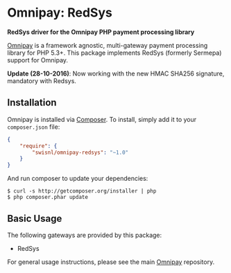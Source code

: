 Omnipay: RedSys
===============

**RedSys driver for the Omnipay PHP payment processing library**

[Omnipay](https://github.com/thephpleague/omnipay) is a framework agnostic, multi-gateway payment
processing library for PHP 5.3+. This package implements RedSys (formerly Sermepa) support for Omnipay.

**Update (28-10-2016)**: Now working with the new HMAC SHA256 signature, mandatory with Redsys.

Installation
------------

Omnipay is installed via [Composer](http://getcomposer.org/). To install, simply add it to your `composer.json` file:

```json
{
    "require": {
        "swisnl/omnipay-redsys": "~1.0"
    }
}
```

And run composer to update your dependencies:

    $ curl -s http://getcomposer.org/installer | php
    $ php composer.phar update

Basic Usage
-----------

The following gateways are provided by this package:

* RedSys

For general usage instructions, please see the main [Omnipay](https://github.com/thephpleague/omnipay)
repository.
